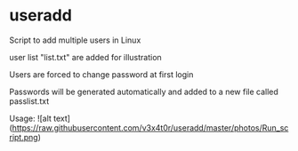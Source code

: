 # useradd
Script to add multiple users in Linux

user list "list.txt" are added for illustration

Users are forced to change password at first login

Passwords will be generated automatically and added to a new file called passlist.txt


Usage: 
![alt text] (https://raw.githubusercontent.com/v3x4t0r/useradd/master/photos/Run_script.png)
